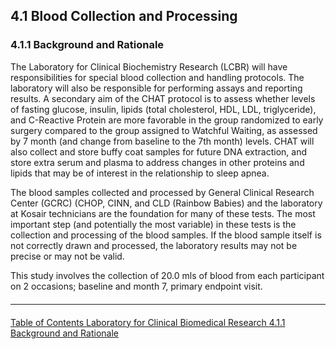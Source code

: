 ## 4.1 Blood Collection and Processing

### 4.1.1 Background and Rationale

The Laboratory for Clinical Biochemistry Research (LCBR) will have responsibilities for special
blood collection and handling protocols. The laboratory will also be responsible for performing
assays and reporting results. A secondary aim of the CHAT protocol is to assess whether levels
of fasting glucose, insulin, lipids (total cholesterol, HDL, LDL, triglyceride), and C-Reactive
Protein are more favorable in the group randomized to early surgery compared to the group
assigned to Watchful Waiting, as assessed by 7 month (and change from baseline to the 7th
month) levels. CHAT will also collect and store buffy coat samples for future DNA extraction,
and store extra serum and plasma to address changes in other proteins and lipids that may be
of interest in the relationship to sleep apnea.

The blood samples collected and processed by General Clinical Research Center (GCRC)
(CHOP, CINN, and CLD (Rainbow Babies) and the laboratory at Kosair technicians are the
foundation for many of these tests. The most important step (and potentially the most variable)
in these tests is the collection and processing of the blood samples. If the blood sample itself is
not correctly drawn and processed, the laboratory results may not be precise or may not be
valid.

This study involves the collection of 20.0 mls of blood from each participant on 2 occasions;
baseline and month 7, primary endpoint visit.


<hr class="soften" style="margin-top: 20px;margin-bottom: 20px;"/>

<div class="center">
<div class="btn-group">
  <a href=":pages_path:/manuals/laboratory-for-clinical-biomedical-research/4-00-lcbr-toc.md" class="btn btn-default">
    <span class="glyphicon glyphicon-chevron-left"></span>
    Table of Contents
  </a>

  <a href=":pages_path:/manuals/laboratory-for-clinical-biomedical-research" class="btn btn-default">
    <span class="glyphicon glyphicon-chevron-up"></span>
    Laboratory for Clinical Biomedical Research
  </a>

  <a href=":pages_path:/manuals/laboratory-for-clinical-biomedical-research/4-01-01-background-and-rationale.md" class="btn btn-success">
    4.1.1 Background and Rationale
    <span class="glyphicon glyphicon-chevron-right"></span>
  </a>
</div>
</div>